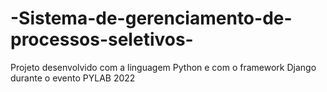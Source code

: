 # -Sistema-de-gerenciamento-de-processos-seletivos-
Projeto desenvolvido com a linguagem Python e com o framework Django durante o evento PYLAB 2022 
